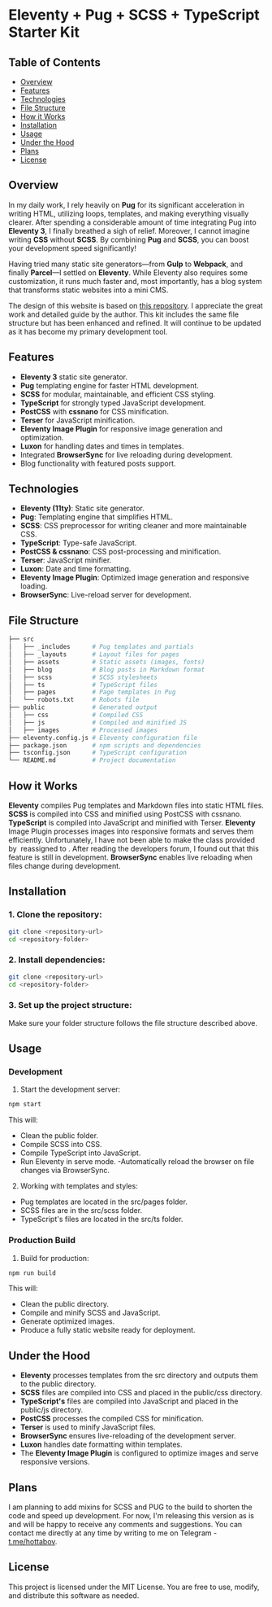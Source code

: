 # Eleventy + Pug + SCSS + TypeScript Starter Kit

## Table of Contents
- [Overview](#overview)
- [Features](#features)
- [Technologies](#technologies)
- [File Structure](#file-structure)
- [How it Works](#how-it-works)
- [Installation](#installation)
- [Usage](#usage)
- [Under the Hood](#under-the-hood)
- [Plans](#plans)
- [License](#license)

## Overview

In my daily work, I rely heavily on **Pug** for its significant acceleration in writing HTML, utilizing loops, templates, and making everything visually clearer. After spending a considerable amount of time integrating Pug into **Eleventy 3**, I finally breathed a sigh of relief. Moreover, I cannot imagine writing **CSS** without **SCSS**. By combining **Pug** and **SCSS**, you can boost your development speed significantly!

Having tried many static site generators—from **Gulp** to **Webpack**, and finally **Parcel**—I settled on **Eleventy**. While Eleventy also requires some customization, it runs much faster and, most importantly, has a blog system that transforms static websites into a mini CMS.

The design of this website is based on [this repository](https://github.com/Oak-Harbor-Kits/Starter-Kit-V4-Eleventy). I appreciate the great work and detailed guide by the author. This kit includes the same file structure but has been enhanced and refined. It will continue to be updated as it has become my primary development tool.

## Features
- **Eleventy 3** static site generator.
- **Pug** templating engine for faster HTML development.
- **SCSS** for modular, maintainable, and efficient CSS styling.
- **TypeScript** for strongly typed JavaScript development.
- **PostCSS** with **cssnano** for CSS minification.
- **Terser** for JavaScript minification.
- **Eleventy Image Plugin** for responsive image generation and optimization.
- **Luxon** for handling dates and times in templates.
- Integrated **BrowserSync** for live reloading during development.
- Blog functionality with featured posts support.

## Technologies
- **Eleventy (11ty)**: Static site generator.
- **Pug**: Templating engine that simplifies HTML.
- **SCSS**: CSS preprocessor for writing cleaner and more maintainable CSS.
- **TypeScript**: Type-safe JavaScript.
- **PostCSS & cssnano**: CSS post-processing and minification.
- **Terser**: JavaScript minifier.
- **Luxon**: Date and time formatting.
- **Eleventy Image Plugin**: Optimized image generation and responsive loading.
- **BrowserSync**: Live-reload server for development.

## File Structure
```bash
├── src
│   ├── _includes      # Pug templates and partials
│   ├── _layouts       # Layout files for pages
│   ├── assets         # Static assets (images, fonts)
│   ├── blog           # Blog posts in Markdown format
│   ├── scss           # SCSS stylesheets
│   ├── ts             # TypeScript files
│   ├── pages          # Page templates in Pug
│   └── robots.txt     # Robots file
├── public             # Generated output
│   ├── css            # Compiled CSS
│   ├── js             # Compiled and minified JS
│   ├── images         # Processed images
├── eleventy.config.js # Eleventy configuration file
├── package.json       # npm scripts and dependencies
├── tsconfig.json      # TypeScript configuration
└── README.md          # Project documentation
```
## How it Works

**Eleventy** compiles Pug templates and Markdown files into static HTML files.
**SCSS** is compiled into CSS and minified using PostCSS with cssnano.
**TypeScript** is compiled into JavaScript and minified with Terser.
**Eleventy** Image Plugin processes images into responsive formats and serves them efficiently. Unfortunately, I have not been able to make the class provided by <img> reassigned to <picture>. After reading the developers forum, I found out that this feature is still in development.
**BrowserSync** enables live reloading when files change during development.

## Installation

### 1. Clone the repository:
```bash
git clone <repository-url>
cd <repository-folder>
```
### 2. Install dependencies:
```bash
git clone <repository-url>
cd <repository-folder>
```

### 3. Set up the project structure:
Make sure your folder structure follows the file structure described above.

## Usage

### Development

1.	Start the development server:
```bash
npm start
```
This will:
- Clean the public folder.
- Compile SCSS into CSS.
- Compile TypeScript into JavaScript.
- Run Eleventy in serve mode.
 -Automatically reload the browser on file changes via BrowserSync.

2. Working with templates and styles:

- Pug templates are located in the src/pages folder.
- SCSS files are in the src/scss folder.
- TypeScript's files are located in the src/ts folder.

### Production Build

1.	Build for production:
```bash
npm run build
```

This will:
- Clean the public directory.
- Compile and minify SCSS and JavaScript.
- Generate optimized images.
- Produce a fully static website ready for deployment.

## Under the Hood

- **Eleventy** processes templates from the src directory and outputs them to the public directory.
- **SCSS** files are compiled into CSS and placed in the public/css directory.
- **TypeScript's** files are compiled into JavaScript and placed in the public/js directory.
- **PostCSS** processes the compiled CSS for minification.
- **Terser** is used to minify JavaScript files.
- **BrowserSync** ensures live-reloading of the development server.
- **Luxon** handles date formatting within templates.
- The **Eleventy Image Plugin** is configured to optimize images and serve responsive versions.

## Plans

I am planning to add mixins for SCSS and PUG to the build to shorten the code and speed up development. For now, I'm releasing this version as is and will be happy to receive any comments and suggestions. You can contact me directly at any time by writing to me on Telegram - [t.me/hottabov](https://t.me/hottabov).

## License

This project is licensed under the MIT License. You are free to use, modify, and distribute this software as needed. 